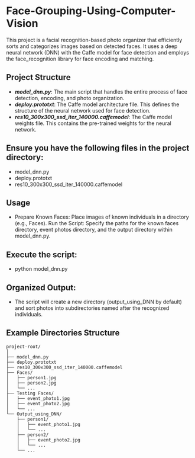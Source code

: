 # Face-Grouping-Using-Computer-Vision
This project is a facial recognition-based photo organizer that efficiently sorts and categorizes images based on detected faces. It uses a deep neural network (DNN) with the Caffe model for face detection and employs the face_recognition library for face encoding and matching.

## Project Structure
  * ***model_dnn.py***: The main script that handles the entire process of face detection, encoding, and photo organization.
  * ***deploy.prototxt***: The Caffe model architecture file. This defines the structure of the neural network used for face detection.
  * ***res10_300x300_ssd_iter_140000.caffemodel***: The Caffe model weights file. This contains the pre-trained weights for the neural network.

## Ensure you have the following files in the project directory:

  * model_dnn.py
  * deploy.prototxt
  * res10_300x300_ssd_iter_140000.caffemodel

## Usage
  * Prepare Known Faces:
    Place images of known individuals in a directory (e.g., Faces).
    Run the Script:
    Specify the paths for the known faces directory, event photos directory, and the output directory within model_dnn.py.

## Execute the script:
  * python model_dnn.py

## Organized Output:
  * The script will create a new directory (output_using_DNN by default) and sort photos into subdirectories named after the recognized individuals.

## Example Directories Structure
```
project-root/
│
├── model_dnn.py
├── deploy.prototxt
├── res10_300x300_ssd_iter_140000.caffemodel
├── Faces/
│   ├── person1.jpg
│   ├── person2.jpg
│   └── ...
├── Testing Faces/
│   ├── event_photo1.jpg
│   ├── event_photo2.jpg
│   └── ...
└── Output_using_DNN/
    ├── person1/
    │   ├── event_photo1.jpg
    │   └── ...
    ├── person2/
    │   ├── event_photo2.jpg
    │   └── ...
    └── ...
```
